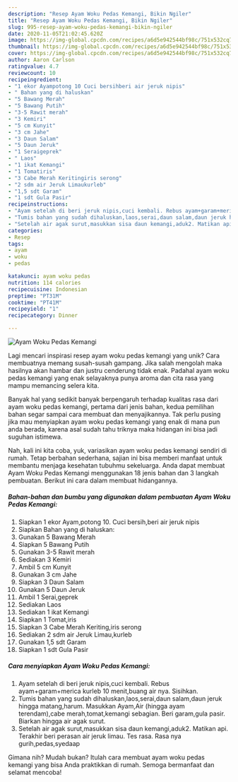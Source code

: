 ```yaml
---
description: "Resep Ayam Woku Pedas Kemangi, Bikin Ngiler"
title: "Resep Ayam Woku Pedas Kemangi, Bikin Ngiler"
slug: 995-resep-ayam-woku-pedas-kemangi-bikin-ngiler
date: 2020-11-05T21:02:45.620Z
image: https://img-global.cpcdn.com/recipes/a6d5e942544bf98c/751x532cq70/ayam-woku-pedas-kemangi-foto-resep-utama.jpg
thumbnail: https://img-global.cpcdn.com/recipes/a6d5e942544bf98c/751x532cq70/ayam-woku-pedas-kemangi-foto-resep-utama.jpg
cover: https://img-global.cpcdn.com/recipes/a6d5e942544bf98c/751x532cq70/ayam-woku-pedas-kemangi-foto-resep-utama.jpg
author: Aaron Carlson
ratingvalue: 4.7
reviewcount: 10
recipeingredient:
- "1 ekor Ayampotong 10 Cuci bersihberi air jeruk nipis"
- " Bahan yang di haluskan"
- "5 Bawang Merah"
- "5 Bawang Putih"
- "3-5 Rawit merah"
- "3 Kemiri"
- "5 cm Kunyit"
- "3 cm Jahe"
- "3 Daun Salam"
- "5 Daun Jeruk"
- "1 Seraigeprek"
- " Laos"
- "1 ikat Kemangi"
- "1 Tomatiris"
- "3 Cabe Merah Keritingiris serong"
- "2 sdm air Jeruk Limaukurleb"
- "1,5 sdt Garam"
- "1 sdt Gula Pasir"
recipeinstructions:
- "Ayam setelah di beri jeruk nipis,cuci kembali. Rebus ayam+garam+merica kurleb 10 menit,buang air nya. Sisihkan."
- "Tumis bahan yang sudah dihaluskan,laos,serai,daun salam,daun jeruk hingga matang,harum. Masukkan Ayam,Air (hingga ayam terendam),cabe merah,tomat,kemangi sebagian. Beri garam,gula pasir. Biarkan hingga air agak surut."
- "Setelah air agak surut,masukkan sisa daun kemangi,aduk2. Matikan api. Terakhir beri perasan air jeruk limau. Tes rasa. Rasa nya gurih,pedas,syedaap"
categories:
- Resep
tags:
- ayam
- woku
- pedas

katakunci: ayam woku pedas 
nutrition: 114 calories
recipecuisine: Indonesian
preptime: "PT31M"
cooktime: "PT41M"
recipeyield: "1"
recipecategory: Dinner

---
```



![Ayam Woku Pedas Kemangi](https://img-global.cpcdn.com/recipes/a6d5e942544bf98c/751x532cq70/ayam-woku-pedas-kemangi-foto-resep-utama.jpg)

Lagi mencari inspirasi resep ayam woku pedas kemangi yang unik? Cara membuatnya memang susah-susah gampang. Jika salah mengolah maka hasilnya akan hambar dan justru cenderung tidak enak. Padahal ayam woku pedas kemangi yang enak selayaknya punya aroma dan cita rasa yang mampu memancing selera kita.



Banyak hal yang sedikit banyak berpengaruh terhadap kualitas rasa dari ayam woku pedas kemangi, pertama dari jenis bahan, kedua pemilihan bahan segar sampai cara membuat dan menyajikannya. Tak perlu pusing jika mau menyiapkan ayam woku pedas kemangi yang enak di mana pun anda berada, karena asal sudah tahu triknya maka hidangan ini bisa jadi suguhan istimewa.


Nah, kali ini kita coba, yuk, variasikan ayam woku pedas kemangi sendiri di rumah. Tetap berbahan sederhana, sajian ini bisa memberi manfaat untuk membantu menjaga kesehatan tubuhmu sekeluarga. Anda dapat membuat Ayam Woku Pedas Kemangi menggunakan 18 jenis bahan dan 3 langkah pembuatan. Berikut ini cara dalam membuat hidangannya.

<!--inarticleads1-->

##### Bahan-bahan dan bumbu yang digunakan dalam pembuatan Ayam Woku Pedas Kemangi:

1. Siapkan 1 ekor Ayam,potong 10. Cuci bersih,beri air jeruk nipis
1. Siapkan  Bahan yang di haluskan:
1. Gunakan 5 Bawang Merah
1. Siapkan 5 Bawang Putih
1. Gunakan 3-5 Rawit merah
1. Sediakan 3 Kemiri
1. Ambil 5 cm Kunyit
1. Gunakan 3 cm Jahe
1. Siapkan 3 Daun Salam
1. Gunakan 5 Daun Jeruk
1. Ambil 1 Serai,geprek
1. Sediakan  Laos
1. Sediakan 1 ikat Kemangi
1. Siapkan 1 Tomat,iris
1. Siapkan 3 Cabe Merah Keriting,iris serong
1. Sediakan 2 sdm air Jeruk Limau,kurleb
1. Gunakan 1,5 sdt Garam
1. Siapkan 1 sdt Gula Pasir




<!--inarticleads2-->

##### Cara menyiapkan Ayam Woku Pedas Kemangi:

1. Ayam setelah di beri jeruk nipis,cuci kembali. Rebus ayam+garam+merica kurleb 10 menit,buang air nya. Sisihkan.
1. Tumis bahan yang sudah dihaluskan,laos,serai,daun salam,daun jeruk hingga matang,harum. Masukkan Ayam,Air (hingga ayam terendam),cabe merah,tomat,kemangi sebagian. Beri garam,gula pasir. Biarkan hingga air agak surut.
1. Setelah air agak surut,masukkan sisa daun kemangi,aduk2. Matikan api. Terakhir beri perasan air jeruk limau. Tes rasa. Rasa nya gurih,pedas,syedaap




Gimana nih? Mudah bukan? Itulah cara membuat ayam woku pedas kemangi yang bisa Anda praktikkan di rumah. Semoga bermanfaat dan selamat mencoba!
